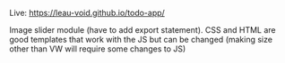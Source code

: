 Live: https://leau-void.github.io/todo-app/

Image slider module (have to add export statement). CSS and HTML are good templates that work with the JS but can be changed (making size other than VW will require some changes to JS)
